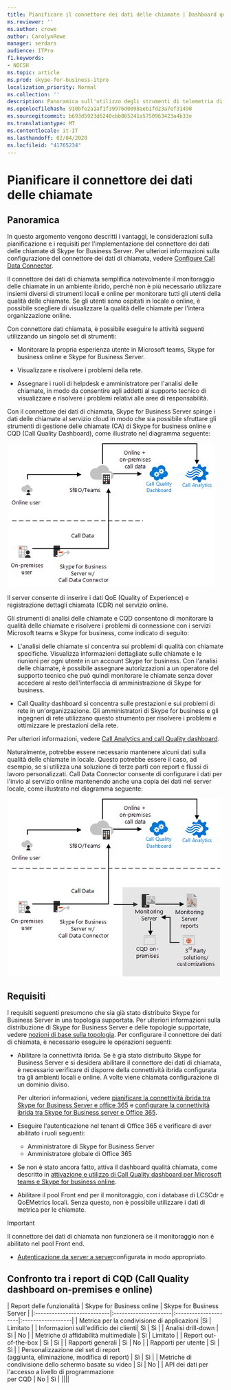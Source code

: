 ```yaml
---
title: Pianificare il connettore dei dati delle chiamate | Dashboard qualità chiamata monitoraggio di analisi ibride
ms.reviewer: ''
ms.author: crowe
author: CarolynRowe
manager: serdars
audience: ITPro
f1.keywords:
- NOCSH
ms.topic: article
ms.prod: skype-for-business-itpro
localization_priority: Normal
ms.collection: ''
description: Panoramica sull'utilizzo degli strumenti di telemetria di Skype for business online per monitorare un'implementazione locale in uno scenario ibrido.
ms.openlocfilehash: 910bfe2a1af1f39976d0098aeb1fd23a7ef31490
ms.sourcegitcommit: b693d5923d6240cbb865241a5750963423a4b33e
ms.translationtype: MT
ms.contentlocale: it-IT
ms.lasthandoff: 02/04/2020
ms.locfileid: "41765234"
---
```

# <a name="plan-call-data-connector"></a>Pianificare il connettore dei dati delle chiamate

## <a name="overview"></a>Panoramica

In questo argomento vengono descritti i vantaggi, le considerazioni sulla pianificazione e i requisiti per l'implementazione del connettore dei dati delle chiamate di Skype for Business Server. Per ulteriori informazioni sulla configurazione del connettore dei dati di chiamata, vedere [Configure Call Data Connector](configure-call-data-connector.md).


Il connettore dei dati di chiamata semplifica notevolmente il monitoraggio delle chiamate in un ambiente ibrido, perché non è più necessario utilizzare insiemi diversi di strumenti locali e online per monitorare tutti gli utenti della qualità delle chiamate. Se gli utenti sono ospitati in locale o online, è possibile scegliere di visualizzare la qualità delle chiamate per l'intera organizzazione online.

Con connettore dati chiamata, è possibile eseguire le attività seguenti utilizzando un singolo set di strumenti:

- Monitorare la propria esperienza utente in Microsoft teams, Skype for business online e Skype for Business Server.

- Visualizzare e risolvere i problemi della rete.

- Assegnare i ruoli di helpdesk e amministratore per l'analisi delle chiamate, in modo da consentire agli addetti al supporto tecnico di visualizzare e risolvere i problemi relativi alle aree di responsabilità.

Con il connettore dei dati di chiamata, Skype for Business Server spinge i dati delle chiamate al servizio cloud in modo che sia possibile sfruttare gli strumenti di gestione delle chiamate (CA) di Skype for business online e CQD (Call Quality Dashboard), come illustrato nel diagramma seguente:

![Segreteria telefonica cloud di questo](../../sfbserver2019/media/call-data-connector-plan-1.png)

Il server consente di inserire i dati QoE (Quality of Experience) e registrazione dettagli chiamata (CDR) nel servizio online.

Gli strumenti di analisi delle chiamate e CQD consentono di monitorare la qualità delle chiamate e risolvere i problemi di connessione con i servizi Microsoft teams e Skype for business, come indicato di seguito:

- L'analisi delle chiamate si concentra sui problemi di qualità con chiamate specifiche. Visualizza informazioni dettagliate sulle chiamate e le riunioni per ogni utente in un account Skype for business.  Con l'analisi delle chiamate, è possibile assegnare autorizzazioni a un operatore del supporto tecnico che può quindi monitorare le chiamate senza dover accedere al resto dell'interfaccia di amministrazione di Skype for business.

- Call Quality dashboard si concentra sulle prestazioni e sui problemi di rete in un'organizzazione. Gli amministratori di Skype for business e gli ingegneri di rete utilizzano questo strumento per risolvere i problemi e ottimizzare le prestazioni della rete.

Per ulteriori informazioni, vedere [Call Analytics and call Quality dashboard](https://docs.microsoft.com/SkypeForBusiness/using-call-quality-in-your-organization/difference-between-call-analytics-and-call-quality-dashboard).

Naturalmente, potrebbe essere necessario mantenere alcuni dati sulla qualità delle chiamate in locale. Questo potrebbe essere il caso, ad esempio, se si utilizza una soluzione di terze parti con report e flussi di lavoro personalizzati.  Call Data Connector consente di configurare i dati per l'invio al servizio online mantenendo anche una copia dei dati nel server locale, come illustrato nel diagramma seguente:

![Segreteria telefonica cloud di questo](../../sfbserver2019/media/call-data-connector-plan-2.png)

## <a name="requirements"></a>Requisiti

I requisiti seguenti presumono che sia già stato distribuito Skype for Business Server in una topologia supportata.  Per ulteriori informazioni sulla distribuzione di Skype for Business Server e delle topologie supportate, vedere [nozioni di base sulla topologia](https://docs.microsoft.com/SkypeForBusiness/plan-your-deployment/topology-basics/topology-basics). Per configurare il connettore dei dati di chiamata, è necessario eseguire le operazioni seguenti:

- Abilitare la connettività ibrida. Se è già stato distribuito Skype for Business Server e si desidera abilitare il connettore dei dati di chiamata, è necessario verificare di disporre della connettività ibrida configurata tra gli ambienti locali e online. A volte viene chiamata configurazione di un dominio diviso.

   Per ulteriori informazioni, vedere [pianificare la connettività ibrida tra Skype for Business Server e office 365](plan-hybrid-connectivity.md) e [configurare la connettività ibrida tra Skype for Business server e Office 365](configure-hybrid-connectivity.md).

- Eseguire l'autenticazione nel tenant di Office 365 e verificare di aver abilitato i ruoli seguenti:

  - Amministratore di Skype for Business Server
  - Amministratore globale di Office 365

- Se non è stato ancora fatto, attiva il dashboard qualità chiamata, come descritto in [attivazione e utilizzo di Call Quality dashboard per Microsoft teams e Skype for business online](/microsoftteams/turning-on-and-using-call-quality-dashboard).

- Abilitare il pool Front end per il monitoraggio, con i database di LCSCdr e QoEMetrics locali. Senza questo, non è possibile utilizzare i dati di metrica per le chiamate.

> [!IMPORTANT]
> Il connettore dei dati di chiamata non funzionerà se il monitoraggio non è abilitato nel pool Front end.

- [Autenticazione da server a server](https://docs.microsoft.com/skypeforbusiness/manage/authentication/server-to-server-and-partner-applications)configurata in modo appropriato. 

## <a name="comparison-of-on-premises-and-online-call-quality-dashboard-cqd-reports"></a>Confronto tra i report di CQD (Call Quality dashboard on-premises e online)

| Report delle funzionalità | Skype for Business online | Skype for Business Server   |
|:---------------------------|:---------------------|:---------------------|:------------------|
| Metrica per la condivisione di applicazioni |Sì | Limitato |
| Informazioni sull'edificio dei clienti| Sì | Sì |
| Analisi drill-down | Sì | No |
| Metriche di affidabilità multimediale | Sì | Limitato |
| Report out-of-the-box | Sì | Sì |
| Rapporti generali | Sì | No |
| Rapporti per utente | Sì | Sì |
| Personalizzazione del set di report <br> (aggiunta, eliminazione, modifica di report) | Sì | Sì |
| Metriche di condivisione dello schermo basate su video | Sì | No |
| API dei dati per l'accesso a livello di programmazione <br> per CQD | No | Sì |
||||
